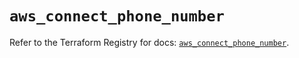 # `aws_connect_phone_number`

Refer to the Terraform Registry for docs: [`aws_connect_phone_number`](https://registry.terraform.io/providers/hashicorp/aws/6.18.0/docs/resources/connect_phone_number).
